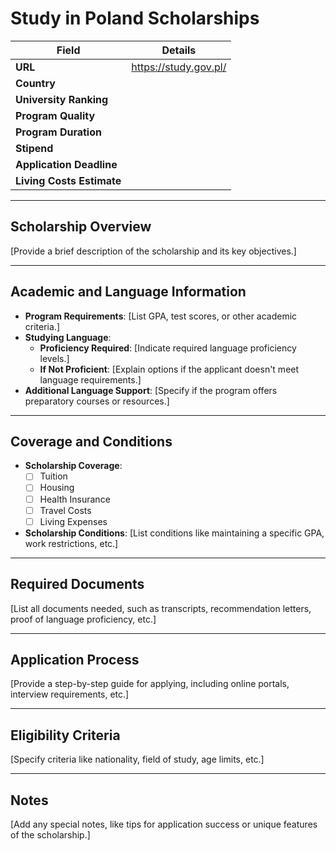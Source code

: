 
# Study in Poland Scholarships

| **Field**                  | **Details**                                                             |
|----------------------------|-------------------------------------------------------------------------|
| **URL**                    | https://study.gov.pl/                                                                  |
| **Country**                |                                                                         |
| **University Ranking**     |                                                                         |
| **Program Quality**        |                                                                         |
| **Program Duration**       |                                                                         |
| **Stipend**                |                                                                         |
| **Application Deadline**   |                                                                         |
| **Living Costs Estimate**  |                                                                         |

---

## Scholarship Overview

[Provide a brief description of the scholarship and its key objectives.]

---

## Academic and Language Information

- **Program Requirements**: [List GPA, test scores, or other academic criteria.]
- **Studying Language**:
  - **Proficiency Required**: [Indicate required language proficiency levels.]
  - **If Not Proficient**: [Explain options if the applicant doesn't meet language requirements.]
- **Additional Language Support**: [Specify if the program offers preparatory courses or resources.]

---

## Coverage and Conditions

- **Scholarship Coverage**:
  - [ ] Tuition
  - [ ] Housing
  - [ ] Health Insurance
  - [ ] Travel Costs
  - [ ] Living Expenses
- **Scholarship Conditions**: [List conditions like maintaining a specific GPA, work restrictions, etc.]

---

## Required Documents

[List all documents needed, such as transcripts, recommendation letters, proof of language proficiency, etc.]

---

## Application Process

[Provide a step-by-step guide for applying, including online portals, interview requirements, etc.]

---

## Eligibility Criteria

[Specify criteria like nationality, field of study, age limits, etc.]

---

## Notes

[Add any special notes, like tips for application success or unique features of the scholarship.]


